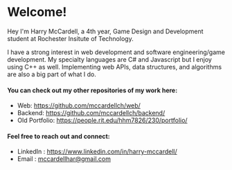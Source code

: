 # Welcome!

<!-- ##### https://mccardellch.github.io/portfolio/ -->

Hey I'm Harry McCardell, a 4th year, Game Design and Development student at Rochester Insitute of Technology. 
 
I have a strong interest in web development and software engineering/game development. My specialty languages are C# and Javascript but I enjoy using C++ as well. Implementing web APIs, data structures, and algorithms are also a big part of what I do. 

#### You can check out my other repositories of my work here:
- Web: https://github.com/mccardellch/web/
- Backend: https://github.com/mccardellch/backend/
- Old Portfolio: https://people.rit.edu/hhm7826/230/portfolio/


#### Feel free to reach out and connect:
- LinkedIn :  https://www.linkedin.com/in/harry-mccardell/
- Email : mccardellhar@gmail.com
